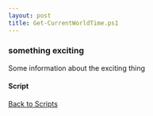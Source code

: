 ```yaml
---
layout: post
title: Get-CurrentWorldTime.ps1
---
```


### something exciting

Some information about the exciting thing

#### Script

<script async src="https://gist-it.appspot.com/github.com/BanterBoy/scripts-blog/blob/master/PowerShell/scripts/time/Get-CurrentWorldTime.ps1" crossorigin="anonymous"></script>

<a href="/menu/_pages/scripts.html">Back to Scripts</a>
